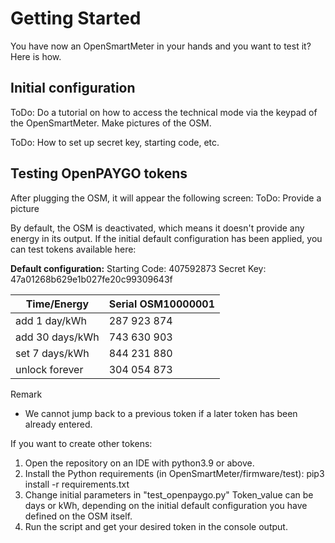 # Getting Started

You have now an OpenSmartMeter in your hands and you want to test it? Here is how.

## Initial configuration

ToDo: Do a tutorial on how to access the technical mode via the keypad of the OpenSmartMeter. Make pictures of the OSM.

ToDo: How to set up secret key, starting code, etc.

## Testing OpenPAYGO tokens

After plugging the OSM, it will appear the following screen:
ToDo: Provide a picture

By default, the OSM is deactivated, which means it doesn't provide any energy in its output.
If the initial default configuration has been applied, you can test tokens available here:

**Default configuration:**
Starting Code:	407592873
Secret Key: 47a01268b629e1b027fe20c99309643f


| Time/Energy     | Serial OSM10000001 |
| --------------- | ------------------ |
| add 1 day/kWh   | 287 923 874        |
| add 30 days/kWh | 743 630 903        |
| set 7 days/kWh  | 844 231 880        |
| unlock forever  | 304 054 873        |

Remark

- We cannot jump back to a previous token if a later token has been already entered.

If you want to create other tokens:

1. Open the repository on an IDE with python3.9 or above.
2. Install the Python requirements (in OpenSmartMeter/firmware/test):
   pip3 install -r requirements.txt
3. Change initial parameters in "test_openpaygo.py"
   Token_value can be days or kWh, depending on the initial default configuration you have defined on the OSM itself.
4. Run the script and get your desired token in the console output.
